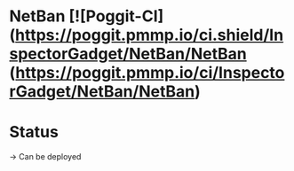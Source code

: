 # NetBan [![Poggit-CI](https://poggit.pmmp.io/ci.shield/InspectorGadget/NetBan/NetBan (https://poggit.pmmp.io/ci/InspectorGadget/NetBan/NetBan)

# Status
-> Can be deployed
